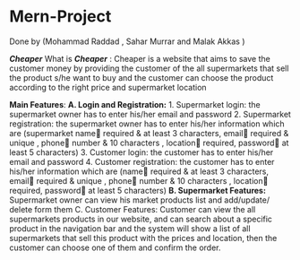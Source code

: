 # Mern-Project

Done by (Mohammad Raddad , Sahar Murrar and Malak Akkas )

***Cheaper***
What is ***Cheaper*** :
Cheaper is a website that aims to save the customer money by providing the customer of the all supermarkets that sell the product s/he want to buy and the customer can choose the product according to the right price and supermarket location




**Main Features**:
  **A.	Login and Registration:**
    1.	Supermarket login: the supermarket owner has to enter his/her email and password
    2.	Supermarket registration: the supermarket owner has to enter his/her information which are (supermarket name required & at least 3 characters, email required & unique ,          phone number & 10 characters , location required, password at least 5 characters)
    3.	Customer login: the customer has to enter his/her email and password
    4.	Customer registration: the customer has to enter his/her information which are (name required & at least 3 characters, email required & unique , phone number & 10                     characters , location required, password at least 5 characters)
  **B.	Supermarket Features:**
            Supermarket owner can view his market products list and add/update/ delete form them
            C.	Customer Features:
            Customer can view the all supermarkets products in our website, and can search about a specific product in the navigation bar and the system will show a list of all                    supermarkets that sell this product with the prices and location, then the customer can choose one of them and confirm the order.

           

